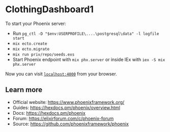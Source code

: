 # ClothingDashboard1

To start your Phoenix server:

  * Run `pg_ctl -D "$env:USERPROFILE\....\postgresql\data" -l logfile start`
  * `mix ecto.create`
  * `mix ecto.migrate`
  * `mix run priv/repo/seeds.exs`
  * Start Phoenix endpoint with `mix phx.server` or inside IEx with `iex -S mix phx.server`

Now you can visit [`localhost:4000`](http://localhost:4000) from your browser.


## Learn more

  * Official website: https://www.phoenixframework.org/
  * Guides: https://hexdocs.pm/phoenix/overview.html
  * Docs: https://hexdocs.pm/phoenix
  * Forum: https://elixirforum.com/c/phoenix-forum
  * Source: https://github.com/phoenixframework/phoenix
